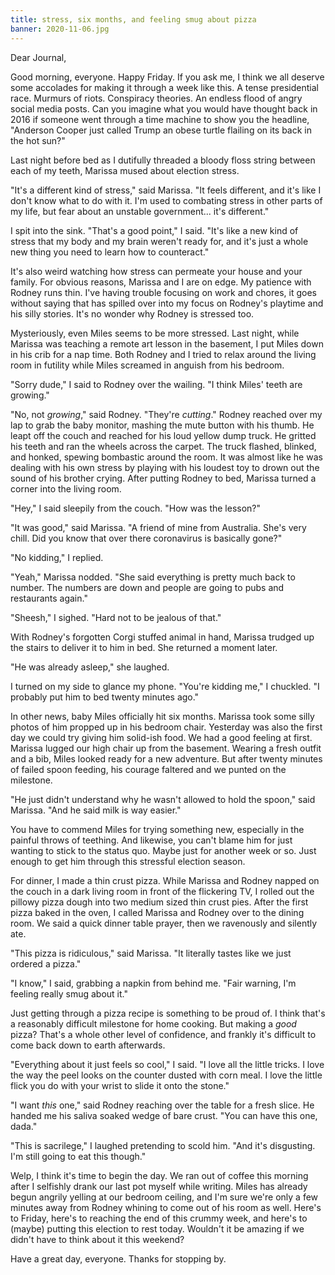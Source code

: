 ```yaml
---
title: stress, six months, and feeling smug about pizza
banner: 2020-11-06.jpg
---
```


Dear Journal,

Good morning, everyone.  Happy Friday.  If you ask me, I think we all
deserve some accolades for making it through a week like this.  A
tense presidential race.  Murmurs of riots.  Conspiracy theories.  An
endless flood of angry social media posts.  Can you imagine what you
would have thought back in 2016 if someone went through a time machine
to show you the headline, "Anderson Cooper just called Trump an obese
turtle flailing on its back in the hot sun?"

Last night before bed as I dutifully threaded a bloody floss string
between each of my teeth, Marissa mused about election stress.

"It's a different kind of stress," said Marissa.  "It feels different,
and it's like I don't know what to do with it.  I'm used to combating
stress in other parts of my life, but fear about an unstable
government... it's different."

I spit into the sink.  "That's a good point," I said.  "It's like a
new kind of stress that my body and my brain weren't ready for, and
it's just a whole new thing you need to learn how to counteract."

It's also weird watching how stress can permeate your house and your
family.  For obvious reasons, Marissa and I are on edge.  My patience
with Rodney runs thin.  I've having trouble focusing on work and
chores, it goes without saying that has spilled over into my focus on
Rodney's playtime and his silly stories.  It's no wonder why Rodney is
stressed too.

Mysteriously, even Miles seems to be more stressed.  Last night, while
Marissa was teaching a remote art lesson in the basement, I put Miles
down in his crib for a nap time.  Both Rodney and I tried to relax
around the living room in futility while Miles screamed in anguish
from his bedroom.

"Sorry dude," I said to Rodney over the wailing.  "I think Miles'
teeth are growing."

"No, not _growing_," said Rodney.  "They're _cutting_."  Rodney
reached over my lap to grab the baby monitor, mashing the mute button
with his thumb.  He leapt off the couch and reached for his loud
yellow dump truck.  He gritted his teeth and ran the wheels across the
carpet.  The truck flashed, blinked, and honked, spewing bombastic
around the room.  It was almost like he was dealing with his own
stress by playing with his loudest toy to drown out the sound of his
brother crying.  After putting Rodney to bed, Marissa turned a corner
into the living room.

"Hey," I said sleepily from the couch.  "How was the lesson?"

"It was good," said Marissa.  "A friend of mine from Australia.  She's
very chill.  Did you know that over there coronavirus is basically
gone?"

"No kidding," I replied.

"Yeah," Marissa nodded.  "She said everything is pretty much back to
number.  The numbers are down and people are going to pubs and
restaurants again."

"Sheesh," I sighed.  "Hard not to be jealous of that."

With Rodney's forgotten Corgi stuffed animal in hand, Marissa trudged
up the stairs to deliver it to him in bed.  She returned a moment
later.

"He was already asleep," she laughed.

I turned on my side to glance my phone.  "You're kidding me," I
chuckled.  "I probably put him to bed twenty minutes ago."

In other news, baby Miles officially hit six months.  Marissa took
some silly photos of him propped up in his bedroom chair.  Yesterday
was also the first day we could try giving him solid-ish food.  We had
a good feeling at first.  Marissa lugged our high chair up from the
basement.  Wearing a fresh outfit and a bib, Miles looked ready for a
new adventure.  But after twenty minutes of failed spoon feeding, his
courage faltered and we punted on the milestone.

"He just didn't understand why he wasn't allowed to hold the spoon,"
said Marissa.  "And he said milk is way easier."

You have to commend Miles for trying something new, especially in the
painful throws of teething.  And likewise, you can't blame him for
just wanting to stick to the status quo.  Maybe just for another week
or so.  Just enough to get him through this stressful election season.

For dinner, I made a thin crust pizza.  While Marissa and Rodney
napped on the couch in a dark living room in front of the flickering
TV, I rolled out the pillowy pizza dough into two medium sized thin
crust pies.  After the first pizza baked in the oven, I called Marissa
and Rodney over to the dining room.  We said a quick dinner table
prayer, then we ravenously and silently ate.

"This pizza is ridiculous," said Marissa.  "It literally tastes like
we just ordered a pizza."

"I know," I said, grabbing a napkin from behind me.  "Fair warning,
I'm feeling really smug about it."

Just getting through a pizza recipe is something to be proud of.  I
think that's a reasonably difficult milestone for home cooking.  But
making a _good_ pizza?  That's a whole other level of confidence, and
frankly it's difficult to come back down to earth afterwards.

"Everything about it just feels so cool," I said.  "I love all the
little tricks.  I love the way the peel looks on the counter dusted
with corn meal.  I love the little flick you do with your wrist to
slide it onto the stone."

"I want _this_ one," said Rodney reaching over the table for a fresh
slice.  He handed me his saliva soaked wedge of bare crust.  "You can
have this one, dada."

"This is sacrilege," I laughed pretending to scold him.  "And it's
disgusting.  I'm still going to eat this though."

Welp, I think it's time to begin the day.  We ran out of coffee this
morning after I selfishly drank our last pot myself while writing.
Miles has already begun angrily yelling at our bedroom ceiling, and
I'm sure we're only a few minutes away from Rodney whining to come out
of his room as well.  Here's to Friday, here's to reaching the end of
this crummy week, and here's to (maybe) putting this election to rest
today.  Wouldn't it be amazing if we didn't have to think about it
this weekend?

Have a great day, everyone.  Thanks for stopping by.
